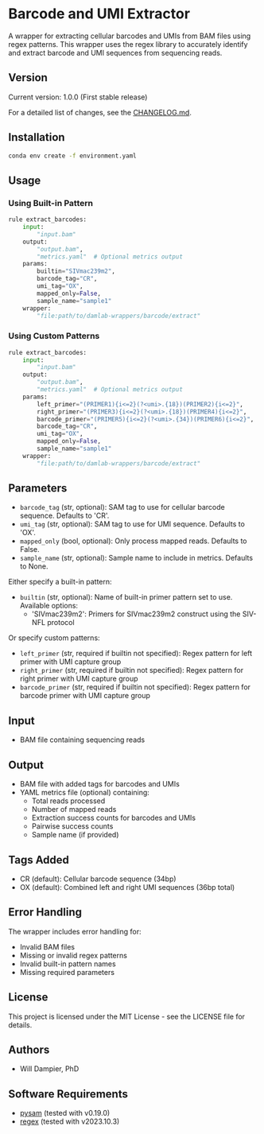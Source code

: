 # Barcode and UMI Extractor

A wrapper for extracting cellular barcodes and UMIs from BAM files using regex patterns. This wrapper uses the regex library to accurately identify and extract barcode and UMI sequences from sequencing reads.

## Version

Current version: 1.0.0 (First stable release)

For a detailed list of changes, see the [CHANGELOG.md](CHANGELOG.md).

## Installation

```bash
conda env create -f environment.yaml
```

## Usage

### Using Built-in Pattern
```python
rule extract_barcodes:
    input:
        "input.bam"
    output:
        "output.bam",
        "metrics.yaml"  # Optional metrics output
    params:
        builtin="SIVmac239m2",
        barcode_tag="CR",
        umi_tag="OX",
        mapped_only=False,
        sample_name="sample1"
    wrapper:
        "file:path/to/damlab-wrappers/barcode/extract"
```

### Using Custom Patterns
```python
rule extract_barcodes:
    input:
        "input.bam"
    output:
        "output.bam",
        "metrics.yaml"  # Optional metrics output
    params:
        left_primer="(PRIMER1){i<=2}(?<umi>.{18})(PRIMER2){i<=2}",
        right_primer="(PRIMER3){i<=2}(?<umi>.{18})(PRIMER4){i<=2}",
        barcode_primer="(PRIMER5){i<=2}(?<umi>.{34})(PRIMER6){i<=2}",
        barcode_tag="CR",
        umi_tag="OX",
        mapped_only=False,
        sample_name="sample1"
    wrapper:
        "file:path/to/damlab-wrappers/barcode/extract"
```

## Parameters

- `barcode_tag` (str, optional): SAM tag to use for cellular barcode sequence. Defaults to 'CR'.
- `umi_tag` (str, optional): SAM tag to use for UMI sequence. Defaults to 'OX'.
- `mapped_only` (bool, optional): Only process mapped reads. Defaults to False.
- `sample_name` (str, optional): Sample name to include in metrics. Defaults to None.

Either specify a built-in pattern:
- `builtin` (str, optional): Name of built-in primer pattern set to use. Available options:
  - 'SIVmac239m2': Primers for SIVmac239m2 construct using the SIV-NFL protocol

Or specify custom patterns:
- `left_primer` (str, required if builtin not specified): Regex pattern for left primer with UMI capture group
- `right_primer` (str, required if builtin not specified): Regex pattern for right primer with UMI capture group
- `barcode_primer` (str, required if builtin not specified): Regex pattern for barcode primer with UMI capture group

## Input
* BAM file containing sequencing reads

## Output
* BAM file with added tags for barcodes and UMIs
* YAML metrics file (optional) containing:
  - Total reads processed
  - Number of mapped reads
  - Extraction success counts for barcodes and UMIs
  - Pairwise success counts
  - Sample name (if provided)

## Tags Added
* CR (default): Cellular barcode sequence (34bp)
* OX (default): Combined left and right UMI sequences (36bp total)

## Error Handling

The wrapper includes error handling for:
- Invalid BAM files
- Missing or invalid regex patterns
- Invalid built-in pattern names
- Missing required parameters

## License

This project is licensed under the MIT License - see the LICENSE file for details.

## Authors
* Will Dampier, PhD

## Software Requirements
* [pysam](https://pysam.readthedocs.io/) (tested with v0.19.0)
* [regex](https://pypi.org/project/regex/) (tested with v2023.10.3) 